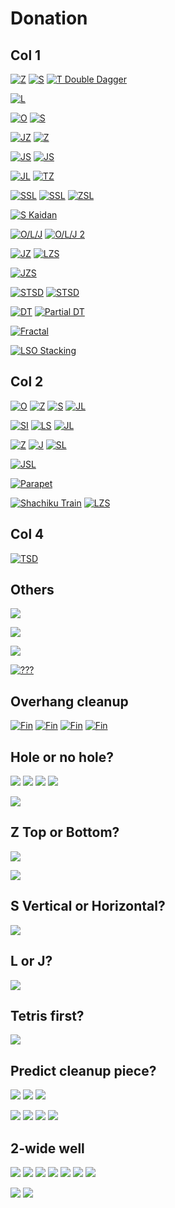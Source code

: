 Donation
=========

Col 1
-------

[![Z](https://fumen-svg-server--eight041.repl.co/?delay=1500&data=v115%40%2BgB8AeF8AeI8AeI8AeI8JeAgWBA6AAAAjgQ4FeAtBe%3FR4DeBtCeQ4DeAtweAAPAA)](https://harddrop.com/fumen/?v115@+gB8AeF8AeI8AeI8AeI8JeAgWBA6AAAAjgQ4FeAtBe?R4DeBtCeQ4DeAtweAAPAA)
[![S](https://fumen-svg-server--eight041.repl.co/?delay=1500&data=v115%40%2BgB8AeF8AeI8AeI8AeI8JeAgWBAzAAAAqgR4GeR45e%3FAAA)](https://harddrop.com/fumen/?v115@+gB8AeF8AeI8AeI8AeI8JeAgWBAzAAAAqgR4GeR45e?AAA)
[![T Double Dagger](https://fumen-svg-server--eight041.repl.co/?delay=1500&data=v115%40%2BgB8AeF8AeI8AeI8AeI8JeAgWTAUoo2AEHxhDs488A%3FQG7xDnI6CAPgQ4IeR4DeBtCeQ4DewwBtAeBtDexwCeBtCew%3FwweAAA)](https://harddrop.com/fumen/?v115@+gB8AeF8AeI8AeI8AeI8JeAgWTAUoo2AEHxhDs488A?QG7xDnI6CAPgQ4IeR4DeBtCeQ4DewwBtAeBtDexwCeBtCew?wweAAA)

[![L](https://fumen-svg-server--eight041.repl.co/?delay=1500&data=v115%40IhC8AeE8AeI8AeI8JeAgWBAsAAAA4gBtCeilCeBtBe%3FglmeAAA)](https://harddrop.com/fumen/?v115@IhC8AeE8AeI8AeI8JeAgWBAsAAAA4gBtCeilCeBtBe?glmeAAA)

[![O](https://fumen-svg-server--eight041.repl.co/?delay=1500&data=v115%40%2FgB8AeE8AeI8AeI8AeI8JeAgWBAvAAAAigAtHeBtFe%3FRpAtGeRpveAAA)](https://harddrop.com/fumen/?v115@/gB8AeE8AeI8AeI8AeI8JeAgWBAvAAAAigAtHeBtFe?RpAtGeRpveAAA)
[![S](https://fumen-svg-server--eight041.repl.co/?delay=1500&data=v115%40%2FgB8AeE8AeI8AeI8AeI8JeAgWBAzAAAAugBtDeR4Ce%3FBtBeR4veAAPAA)](https://harddrop.com/fumen/?v115@/gB8AeE8AeI8AeI8AeI8JeAgWBAzAAAAugBtDeR4Ce?BtBeR4veAAPAA)

[![JZ](https://fumen-svg-server--eight041.repl.co/?delay=1500&data=v115%40BhF8AeI8AeI8AeI8JeAgWCAqXBAAhgAtHeBtGeg0At%3FHei0ueAAA)](https://harddrop.com/fumen/?v115@BhF8AeI8AeI8AeI8JeAgWCAqXBAAhgAtHeBtGeg0At?Hei0ueAAA)
[![Z](https://fumen-svg-server--eight041.repl.co/?delay=1500&data=v115%40BhF8AeI8AeI8AeI8JeAgWBA6AAAAjgQ4IeR4DeBtCe%3FQ4EeBtueAAPAA)](https://harddrop.com/fumen/?v115@BhF8AeI8AeI8AeI8JeAgWBA6AAAAjgQ4IeR4DeBtCe?Q4EeBtueAAPAA)

[![JS](https://fumen-svg-server--eight041.repl.co/?delay=1500&data=v115%40wgB8DeB8CeB8CeC8AeC8BeH8BeH8BeH8JeAgWCAKNB%3FAArgR4Feg0R4Gei0ueAAA)](https://harddrop.com/fumen/?v115@wgB8DeB8CeB8CeC8AeC8BeH8BeH8BeH8JeAgWCAKNB?AArgR4Feg0R4Gei0ueAAA)
[![JS](https://fumen-svg-server--eight041.repl.co/?delay=1500&data=v115%405gD8CeA8AeE8BeH8BeH8BeH8JeAgWCAKNBAArgR4Fe%3Fg0R4Gei0ueAAA)](https://harddrop.com/fumen/?v115@5gD8CeA8AeE8BeH8BeH8BeH8JeAgWCAKNBAArgR4Fe?g0R4Gei0ueAAA)

[![JL](https://fumen-svg-server--eight041.repl.co/?delay=1500&data=v115%40lgD8CeA8CeC8CeB8AeD8AeA8AeG8AeI8AeI8AeI8Je%3FAgWCAqCBAAhgglGeilGei0Ieg0ueAAA)](https://harddrop.com/fumen/?v115@lgD8CeA8CeC8CeB8AeD8AeA8AeG8AeI8AeI8AeI8Je?AgWCAqCBAAhgglGeilGei0Ieg0ueAAA)
[![TZ](https://fumen-svg-server--eight041.repl.co/?delay=1500&data=v115%40lgD8CeA8CeC8CeB8AeD8AeA8AeG8AeI8AeI8AeI8Je%3FAgWCA0XBAAggAtHeBtwwGeAtxwIewwueAAPAA)](https://harddrop.com/fumen/?v115@lgD8CeA8CeC8CeB8AeD8AeA8AeG8AeI8AeI8AeI8Je?AgWCA0XBAAggAtHeBtwwGeAtxwIewwueAAPAA)

[![SSL](https://fumen-svg-server--eight041.repl.co/?delay=1500&data=v115%404gE8BeA8AeF8AeI8AeI8AeI8JeAgWDATNkBAggilFe%3FQ4glQ4GeT4GeQ4AeQ4teAAA)](https://harddrop.com/fumen/?v115@4gE8BeA8AeF8AeI8AeI8AeI8JeAgWDATNkBAggilFe?Q4glQ4GeT4GeQ4AeQ4teAAA)
[![SSL](https://fumen-svg-server--eight041.repl.co/?delay=1500&data=v115%404gE8BeA8BeE8AeI8AeI8AeI8JeAgWDATNkBAggilFe%3FQ4glQ4GeT4GeQ4AeQ4teAAA)](https://harddrop.com/fumen/?v115@4gE8BeA8BeE8AeI8AeI8AeI8JeAgWDATNkBAggilFe?Q4glQ4GeT4GeQ4AeQ4teAAA)
[![ZSL](https://fumen-svg-server--eight041.repl.co/?delay=1500&data=v115%404gE8BeA8BeE8AeI8AeI8AeI8JeAgWDAaNkBAWgglIe%3FglHeQ4hlGeR4BtGeQ4AeBtseAAPAA)](https://harddrop.com/fumen/?v115@4gE8BeA8BeE8AeI8AeI8AeI8JeAgWDAaNkBAWgglIe?glHeQ4hlGeR4BtGeQ4AeBtseAAPAA)

[![S Kaidan](https://fumen-svg-server--eight041.repl.co/?delay=1500&data=v115%402gE8DeG8BeI8AeI8AeI8JeAgWKAToo2ALyFoDB2BAA%3FigBtEeQ4CeBtBeRpR4FeRpAeQ4veAAPAA)](https://harddrop.com/fumen/?v115@2gE8DeG8BeI8AeI8AeI8JeAgWKAToo2ALyFoDB2BAA?igBtEeQ4CeBtBeRpR4FeRpAeQ4veAAPAA)

[![O/L/J](https://fumen-svg-server--eight041.repl.co/?delay=1500&data=v115%40AhA8AeE8AeI8AeI8AeI8JeAgWFAPXL0AqAAAAqghlB%3FeBtCeRpglCeBtBeRpglueAAPAAqgxwGeBtHeRaveAAAqgBP%3FGeQaAPwhGeCtueAAAkgQ4EewhQpBeRpCegWwhQpCeQpAPBe%3FgWweAAAggglIegWgHGeglgWAPGeglweAAAggAtIeAtIeAtH%3FeCPueAAA)](https://harddrop.com/fumen/?v115@AhA8AeE8AeI8AeI8AeI8JeAgWFAPXL0AqAAAAqghlB?eBtCeRpglCeBtBeRpglueAAPAAqgxwGeBtHeRaveAAAqgBP?GeQaAPwhGeCtueAAAkgQ4EewhQpBeRpCegWwhQpCeQpAPBe?gWweAAAggglIegWgHGeglgWAPGeglweAAAggAtIeAtIeAtH?eCPueAAA)
[![O/L/J 2](https://fumen-svg-server--eight041.repl.co/?delay=1500&data=v115%402gA8AeE8CeG8AeI8AeI8AeI8JeAgWJAPXL0AKoo2AS%3FAAAAkgBtCeilCeBtBeglRpHeRpueAAApgwwIewwAtQaHeAt%3FQaueAAApgAPwhAtGeBPAtHeQaAtueAAAagQ4IeRpCeRpDeQ%3FpAPBexhIehWueAAAhgglGeCPGehlIeAPglueAAA)](https://harddrop.com/fumen/?v115@2gA8AeE8CeG8AeI8AeI8AeI8JeAgWJAPXL0AKoo2AS?AAAAkgBtCeilCeBtBeglRpHeRpueAAApgwwIewwAtQaHeAt?QaueAAApgAPwhAtGeBPAtHeQaAtueAAAagQ4IeRpCeRpDeQ?pAPBexhIehWueAAAhgglGeCPGehlIeAPglueAAA)

[![JZ](https://fumen-svg-server--eight041.repl.co/?delay=1500&data=v115%40kgE8DeF8DeF8DeF8AeI8AeI8AeI8JeAgWCAqXBAAWg%3FAtHeBtHeAth0Heg0Ieg0veAAA)](https://harddrop.com/fumen/?v115@kgE8DeF8DeF8DeF8AeI8AeI8AeI8JeAgWCAqXBAAWg?AtHeBtHeAth0Heg0Ieg0veAAA)
[![LZS](https://fumen-svg-server--eight041.repl.co/?delay=1500&data=v115%40kgE8DeF8DeF8DeF8AeI8AeI8AeI8JeAgWDAsH0BAWg%3FAtHeBtHeAtglIeglIehlueAAArgQ4IeR4IeQ4teAAA)](https://harddrop.com/fumen/?v115@kgE8DeF8DeF8DeF8AeI8AeI8AeI8JeAgWDAsH0BAWg?AtHeBtHeAtglIeglIehlueAAArgQ4IeR4IeQ4teAAA)

[![JZS](https://fumen-svg-server--eight041.repl.co/?delay=1500&data=v115%40wgC8DeA8AeD8DeF8AeI8AeI8AeI8JeAgWDAqH0BAgg%3FAtAeR4EeBtR4FeAti0Ieg0teAAA)](https://harddrop.com/fumen/?v115@wgC8DeA8AeD8DeF8AeI8AeI8AeI8JeAgWDAqH0BAgg?AtAeR4EeBtR4FeAti0Ieg0teAAA)

[![STSD](https://fumen-svg-server--eight041.repl.co/?delay=1500&data=v115%40DhD8AeI8AeI8AeI8JeAgWEAz%2BT7BagBtIeBtBeilR4%3FAeRpBeglg0R4BeRpCei0teAAPAA)](https://harddrop.com/fumen/?v115@DhD8AeI8AeI8AeI8JeAgWEAz+T7BagBtIeBtBeilR4?AeRpBeglg0R4BeRpCei0teAAPAA)
[![STSD](https://fumen-svg-server--eight041.repl.co/?delay=1500&data=v115%400gA8IeA8BeF8AeI8AeI8AeI8JeAgWEAz%2BT7BYgBtIe%3FBtDeilAeRpDeglCeRp1eAAA)](https://harddrop.com/fumen/?v115@0gA8IeA8BeF8AeI8AeI8AeI8JeAgWEAz+T7BYgBtIe?BtDeilAeRpDeglCeRp1eAAA)

[![DT](https://fumen-svg-server--eight041.repl.co/?delay=1500&data=v115%402gG8CeG8AeI8AeI8AeI8JeAgWCAkOBAADghlIeglFe%3Fh0AeglFeg0BeBtEeg0CeBtDeRpHeRpveAAA)](https://harddrop.com/fumen/?v115@2gG8CeG8AeI8AeI8AeI8JeAgWCAkOBAADghlIeglFe?h0AeglFeg0BeBtEeg0CeBtDeRpHeRpveAAA)
[![Partial DT](https://fumen-svg-server--eight041.repl.co/?delay=1500&data=v115%403gF8DeF8AeI8AeI8AeI8JeAgWMAQCaeEpikTASYxwC%3FEghlIeglFeR4AeglEeR4BeBtDeh0CeBtCeg0RpGeg0RpueA%3FAApgxSHewSAeQaGeAPRaueAAApgQaAtHeQaAtwwIewwueAA%3FApgglwSHeAtxSGeBtQaueAAA)](https://harddrop.com/fumen/?v115@3gF8DeF8AeI8AeI8AeI8JeAgWMAQCaeEpikTASYxwC?EghlIeglFeR4AeglEeR4BeBtDeh0CeBtCeg0RpGeg0RpueA?AApgxSHewSAeQaGeAPRaueAAApgQaAtHeQaAtwwIewwueAA?ApgglwSHeAtxSGeBtQaueAAA)

[![Fractal](https://fumen-svg-server--eight041.repl.co/?delay=1500&data=v115%40kgE8DeF8EeH8AeF8AeI8AeI8AeI8JeAgWHAmLckD0i%3FsCA9giWIegWkeAAAPgRpEeAtBeRpDeBtHeAtR4GeR45eAAA%3FWggWHehWHegWRLGeRL5eAAA)](https://harddrop.com/fumen/?v115@kgE8DeF8EeH8AeF8AeI8AeI8AeI8JeAgWHAmLckD0i?sCA9giWIegWkeAAAPgRpEeAtBeRpDeBtHeAtR4GeR45eAAA?WggWHehWHegWRLGeRL5eAAA)

[![LSO Stacking](https://fumen-svg-server--eight041.repl.co/?data=v115%40RhE8EeF8NeAgWOAM9iSASITdEhVC5DurBAAvhDSyQA%3FAfoBdsfFsfEhwDIexDAeEABeQ4wDgWFAAexwgWJeAAAvhAT%3FoBHhE8EeF8DeF8NeAAAvhESjBdnfFnBAAAfjBHhE8EeF8Xe%3FAAAvhEdnfFnBAAAbjBfsB9gE8EeE8EeE8YeAAAvhDSeBdif%3FFiBAAA9gE8EeF8heAAA)](https://harddrop.com/fumen/?v115@RhE8EeF8NeAgWOAM9iSASITdEhVC5DurBAAvhDSyQA?AfoBdsfFsfEhwDIexDAeEABeQ4wDgWFAAexwgWJeAAAvhAT?oBHhE8EeF8DeF8NeAAAvhESjBdnfFnBAAAfjBHhE8EeF8Xe?AAAvhEdnfFnBAAAbjBfsB9gE8EeE8EeE8YeAAAvhDSeBdif?FiBAAA9gE8EeF8heAAA)

Col 2
------

[![O](https://fumen-svg-server--eight041.repl.co/?delay=1500&data=v115%401gA8AeG8AeI8AeI8AeI8AeH8JeAgWBAvAAAAjgBtDe%3FRpCeBtCeRp5eAAA)](https://harddrop.com/fumen/?v115@1gA8AeG8AeI8AeI8AeI8AeH8JeAgWBAvAAAAjgBtDe?RpCeBtCeRp5eAAA)
[![Z](https://fumen-svg-server--eight041.repl.co/?delay=1500&data=v115%401gA8AeF8BeI8AeI8AeI8AeH8JeAgWBA6AAAALgwhIe%3FwhCeQ4EewhCeR4DewhAtCeQ4DeBtHeAtweAAA)](https://harddrop.com/fumen/?v115@1gA8AeF8BeI8AeI8AeI8AeH8JeAgWBA6AAAALgwhIe?whCeQ4EewhCeR4DewhAtCeQ4DeBtHeAtweAAA)
[![S](https://fumen-svg-server--eight041.repl.co/?delay=1500&data=v115%409gA8AeA8AeG8AeI8AeI8AeH8JeAgWBAzAAAApgQ4Ce%3FBtDeR4CeBtDeQ4veAAA)](https://harddrop.com/fumen/?v115@9gA8AeA8AeG8AeI8AeI8AeH8JeAgWBAzAAAApgQ4Ce?BtDeR4CeBtDeQ4veAAA)
[![JL](https://fumen-svg-server--eight041.repl.co/?delay=1500&data=v115%40%2FgA8AeF8BeH8BeI8AeH8JeAgWCAqCBAAfgglIeglCe%3FBtDehlCeBtCeh0Heg0Ieg0ceAAA)](https://harddrop.com/fumen/?v115@/gA8AeF8BeH8BeI8AeH8JeAgWCAqCBAAfgglIeglCe?BtDehlCeBtCeh0Heg0Ieg0ceAAA)

[![SI](https://fumen-svg-server--eight041.repl.co/?delay=1500&data=v115%40%2FgB8AeF8AeI8AeI8AeH8JeAgWCAT%2BAAAVgwhIewhIe%3FwhDeBtCewhR4CeBtBeR4veAAPAA)](https://harddrop.com/fumen/?v115@/gB8AeF8AeI8AeI8AeH8JeAgWCAT+AAAVgwhIewhIe?whDeBtCewhR4CeBtBeR4veAAPAA)
[![LS](https://fumen-svg-server--eight041.repl.co/?delay=1500&data=v115%40%2FgB8AeF8AeI8AeI8AeH8JeAgWCAMNBAApgglAeR4Fe%3FglR4GehlveAAPAA)](https://harddrop.com/fumen/?v115@/gB8AeF8AeI8AeI8AeH8JeAgWCAMNBAApgglAeR4Fe?glR4GehlveAAPAA)
[![JL](https://fumen-svg-server--eight041.repl.co/?delay=1500&data=v115%40AhA8AeF8BeH8AeI8AeH8JeAgWCAqCBAArgglBeBtCe%3FilCeBtBei0Ieg0keAAArggWBeBPCeiWCeBPBeiHGeAAAegl%3FkeAAApgg0DeBtCei0CeBtBeilGeglmeAAA)](https://harddrop.com/fumen/?v115@AhA8AeF8BeH8AeI8AeH8JeAgWCAqCBAArgglBeBtCe?ilCeBtBei0Ieg0keAAArggWBeBPCeiWCeBPBeiHGeAAAegl?keAAApgg0DeBtCei0CeBtBeilGeglmeAAA)

[![Z](https://fumen-svg-server--eight041.repl.co/?delay=1500&data=v115%409gA8BeB8AeE8AeI8AeI8AeH8JeAgWBA6AAAAsgR4Ee%3FBtR4GeBtueAAPAArgQpAPwDGeBP3eAAAhgglIeQawSHeRa3%3FeAAAhggWg0HegWg0HeBt3eAAAhgg0AeAtGeg0gWAtHegW3e%3FAAA)](https://harddrop.com/fumen/?v115@9gA8BeB8AeE8AeI8AeI8AeH8JeAgWBA6AAAAsgR4Ee?BtR4GeBtueAAPAArgQpAPwDGeBP3eAAAhgglIeQawSHeRa3?eAAAhggWg0HegWg0HeBt3eAAAhgg0AeAtGeg0gWAtHegW3e?AAA)
[![J](https://fumen-svg-server--eight041.repl.co/?delay=1500&data=v115%409gA8BeB8AeE8AeI8AeI8AeH8JeAgWBAqAAAAjgAtHe%3FBtEei0AtHeg0ueAAA)](https://harddrop.com/fumen/?v115@9gA8BeB8AeE8AeI8AeI8AeH8JeAgWBAqAAAAjgAtHe?BtEei0AtHeg0ueAAA)
[![SL](https://fumen-svg-server--eight041.repl.co/?delay=1500&data=v115%409gA8BeB8AeE8AeI8AeI8AeH8JeAgWCAzCBAAfgglIe%3FglEeBtBehlR4CeBtBeR4ueAAA)](https://harddrop.com/fumen/?v115@9gA8BeB8AeE8AeI8AeI8AeH8JeAgWCAzCBAAfgglIe?glEeBtBehlR4CeBtBeR4ueAAA)

[![JSL](https://fumen-svg-server--eight041.repl.co/?delay=1500&data=v115%40ugE8EeE8CeA8AeF8AeI8AeI8AeH8JeAgWDAKNkBAVg%3FglCeBtDeglDeBtCehlR4Feg0R4Gei0ueAAA)](https://harddrop.com/fumen/?v115@ugE8EeE8CeA8AeF8AeI8AeI8AeH8JeAgWDAKNkBAVg?glCeBtDeglDeBtCehlR4Feg0R4Gei0ueAAA)

[![Parapet](https://fumen-svg-server--eight041.repl.co/?delay=1500&data=v115%402gH8AeI8AeI8AeI8AeH8JeAgWHAQCSeDwo%2BCAfgglB%3FeBtEeglCeBtDehl5eAAA)](https://harddrop.com/fumen/?v115@2gH8AeI8AeI8AeI8AeH8JeAgWHAQCSeDwo+CAfgglB?eBtEeglCeBtDehl5eAAA)

[![Shachiku Train](https://fumen-svg-server--eight041.repl.co/?delay=1500&data=v115%403gF8DeG8AeI8AeI8AeH8JeAgWQAz8bkDoeihEFbEwC%3Fyy1JEZgQ4IeR4Deh0CeQ4Deg0BtGeg0AeBtteAAA)](https://harddrop.com/fumen/?v115@3gF8DeG8AeI8AeI8AeH8JeAgWQAz8bkDoeihEFbEwC?yy1JEZgQ4IeR4Deh0CeQ4Deg0BtGeg0AeBtteAAA)
[![LZS](https://fumen-svg-server--eight041.repl.co/?delay=1500&data=v115%40ChF8AeI8AeI8AeH8JeAgWDAsH0BAkgQ4DeglDeR4Ce%3FglBtCeQ4CehlBtteAAA)](https://harddrop.com/fumen/?v115@ChF8AeI8AeI8AeH8JeAgWDAsH0BAkgQ4DeglDeR4Ce?glBtCeQ4CehlBtteAAA)

Col 4
-----

[![TSD](https://fumen-svg-server--eight041.repl.co/?data=v115%40EhB8IeB8DeB8AeC8DeF8JeAgWDAUNSBA9gilGeglAt%3FHeBtHeAtSeAAPAABhglGeilGeR4GeR4QeAAA)](https://harddrop.com/fumen/?v115@EhB8IeB8DeB8AeC8DeF8JeAgWDAUNSBA9gilGeglAt?HeBtHeAtSeAAPAABhglGeilGeR4GeR4QeAAA)

Others
------

[![](https://fumen-svg-server--eight041.repl.co/?delay=1500&data=v115%40DhB8IeB8BeA8BeA8AeD8AeA8BeF8JeAgHHhilAtFeg%3FlAeBtHeAtQeAAA)](https://harddrop.com/fumen/?v115@DhB8IeB8BeA8BeA8AeD8AeA8BeF8JeAgHHhilAtFeg?lAeBtHeAtQeAAA)

[![](https://fumen-svg-server--eight041.repl.co/?delay=1500&data=v115%409gC8GeB8HeB8BeB8DeA8CeB8NeAgHBhglBeB8CeilC%3FeB8BeR4CeC8AeR4DeC8JeAAA)](https://harddrop.com/fumen/?v115@9gC8GeB8HeB8BeB8DeA8CeB8NeAgHBhglBeB8CeilC?eB8BeR4CeC8AeR4DeC8JeAAA)

[![](https://fumen-svg-server--eight041.repl.co/?delay=1500&data=v115%40HhB8HeC8GeD8PeAgH%2BgBtBeR4EeBtR4CeAtCezhAeB%3FtHeAtKeAAA)](https://harddrop.com/fumen/?v115@HhB8HeC8GeD8PeAgH+gBtBeR4EeBtR4CeAtCezhAeB?tHeAtKeAAA)

[![???](https://fumen-svg-server--eight041.repl.co/?delay=1500&data=v115%406gC8FeD8EeE8CeI8AeG8JeAgWJAl8NSATJUABmAAAA%3FugilGeglDeQ4BtywDeR4BtwwFeQ4beAAAvhAAAAggAtEeRp%3FwhBtEeRpwhAtywR4i0whh0wwR4Ceg0whg0Ieg0ceAAAvhAA%3FAAMgR4GeR4Heh0AeBtEeg0CeBtzhg0BejlGeglAeglGeglA%3FeglgeAAA)](https://harddrop.com/fumen/?v115@6gC8FeD8EeE8CeI8AeG8JeAgWJAl8NSATJUABmAAAA?ugilGeglDeQ4BtywDeR4BtwwFeQ4beAAAvhAAAAggAtEeRp?whBtEeRpwhAtywR4i0whh0wwR4Ceg0whg0Ieg0ceAAAvhAA?AAMgR4GeR4Heh0AeBtEeg0CeBtzhg0BejlGeglAeglGeglA?eglgeAAA)

Overhang cleanup
----------------

[![Fin](https://fumen-svg-server--eight041.repl.co/?data=v115%40zgE8BeH8DeF8DeH8BeI8AeA8JeAgWDAGOxCAvhEdif%3FFiflifdtBAAA)](https://harddrop.com/fumen/?v115@zgE8BeH8DeF8DeH8BeI8AeA8JeAgWDAGOxCAvhEdif?FiflifdtBAAA)
[![Fin](https://fumen-svg-server--eight041.repl.co/?delay=1500&data=v115%40HhE8BeH8DeF8CeB8JeAgWDAGOxCA3gR4BeRpCeR4Ce%3FRpEeglIeglIehlMeAAA)](https://harddrop.com/fumen/?v115@HhE8BeH8DeF8CeB8JeAgWDAGOxCA3gR4BeRpCeR4Ce?RpEeglIeglIehlMeAAA)
[![Fin](https://fumen-svg-server--eight041.repl.co/?delay=1500&data=v115%40HhE8BeH8DeF8CeB8JeAgWDAGOxCA2gR4DeglBeR4Ce%3FilFeg0Ieg0Heh0MeAAA)](https://harddrop.com/fumen/?v115@HhE8BeH8DeF8CeB8JeAgWDAGOxCA2gR4DeglBeR4Ce?ilFeg0Ieg0Heh0MeAAA)
[![Fin](https://fumen-svg-server--eight041.repl.co/?delay=1500&data=v115%40HhE8BeH8DeF8CeB8JeAgWDAGOxCA2gR4DeglBeR4Ce%3FilFeAtHeBtHeAtNeAAA)](https://harddrop.com/fumen/?v115@HhE8BeH8DeF8CeB8JeAgWDAGOxCA2gR4DeglBeR4Ce?ilFeAtHeBtHeAtNeAAA)

Hole or no hole?
----------------

[![](https://fumen-svg-server--eight041.repl.co/?data=v115%40xgB8GeC8DeA8BeH8CeH8AeI8AeC8JeAgHvhLXbB%2BPB%3FdnfFnBAAA%2FmB8YBCgBJfBdifFiBAAA)](https://harddrop.com/fumen/?v115@xgB8GeC8DeA8BeH8CeH8AeI8AeC8JeAgHvhLXbB+PB?dnfFnBAAA/mB8YBCgBJfBdifFiBAAA)
[![](https://fumen-svg-server--eight041.repl.co/?data=v115%40jgA8EeE8EeF8AeI8AeI8AeI8AeI8AeC8JeAgHvhIcM%3FBfUB6UBFYBAAADVB2QBkGBvXB)](https://harddrop.com/fumen/?v115@jgA8EeE8EeF8AeI8AeI8AeI8AeI8AeC8JeAgHvhIcM?BfUB6UBFYBAAADVB2QBkGBvXB)
[![](https://fumen-svg-server--eight041.repl.co/?data=v115%40WgA8HeB8BeA8AeC8AeA8CeH8AeI8AeI8AeI8AeI8Ae%3FG8JeAgHvhGjIBFWBAAAOQBsWBqTBvUB)](https://harddrop.com/fumen/?v115@WgA8HeB8BeA8AeC8AeA8CeH8AeI8AeI8AeI8AeI8Ae?G8JeAgHvhGjIBFWBAAAOQBsWBqTBvUB)
[![](https://fumen-svg-server--eight041.repl.co/?data=v115%40pgC8GeC8EeF8AeB8AeF8AeI8AeI8AeE8JeAgHvhIvd%3FBEUBGRBFcBAAAGZBscBJQBHRB)](https://harddrop.com/fumen/?v115@pgC8GeC8EeF8AeB8AeF8AeI8AeI8AeE8JeAgHvhIvd?BEUBGRBFcBAAAGZBscBJQBHRB)

[![](https://fumen-svg-server--eight041.repl.co/?delay=1500&data=v115%40%2BgglQ4CeE8glR4AeF8hlQ4AeI8AeE8JeAgH9gglUeg%3FWaeAAA)](https://harddrop.com/fumen/?v115@+gglQ4CeE8glR4AeF8hlQ4AeI8AeE8JeAgH9gglUeg?WaeAAA)

Z Top or Bottom?
------------------

[![](https://fumen-svg-server--eight041.repl.co/?delay=1500&data=v115%40XgB8FeC8CeAtCeD8AeBtCeE8AtCeH8AeI8AeI8AeI8%3FAeB8JeAgHUgwhIewhCeywAeRpwhDewwBeRpwhFeywHewwpe%3FAAeUgQaIeQaGeRpwwGeBtwwFehlQLHeAPIewhIewhIewhLe%3FAAewgBPGewDAPQpyeAAA)](https://harddrop.com/fumen/?v115@XgB8FeC8CeAtCeD8AeBtCeE8AtCeH8AeI8AeI8AeI8?AeB8JeAgHUgwhIewhCeywAeRpwhDewwBeRpwhFeywHewwpe?AAeUgQaIeQaGeRpwwGeBtwwFehlQLHeAPIewhIewhIewhLe?AAewgBPGewDAPQpyeAAA)

[![](https://fumen-svg-server--eight041.repl.co/?delay=1500&data=v115%40fgC8GeD8BeR4BeD8AeR4CeH8AeI8AeI8AeI8AeA8Je%3FAgHkgAtHeBtHeAtBeywHewwoeAAebgR4EeBtQpQ4ywHewwg%3FlDeAPBeySHeAPIewhIewhIewhKeAAA)](https://harddrop.com/fumen/?v115@fgC8GeD8BeR4BeD8AeR4CeH8AeI8AeI8AeI8AeA8Je?AgHkgAtHeBtHeAtBeywHewwoeAAebgR4EeBtQpQ4ywHewwg?lDeAPBeySHeAPIewhIewhIewhKeAAA)

S Vertical or Horizontal?
---------------------------

[![](https://fumen-svg-server--eight041.repl.co/?delay=1500&data=v115%40xgB8HeB8HeC8CeAtCeD8AeBtBeE8AeAtB8AeC8JeAg%3FHMhQ4IeR4IeQ4MeAAAAhi0IeQaR4RewDMeAAApgglBeBtEe%3FglCeBtRpBehlDeRppeAAA)](https://harddrop.com/fumen/?v115@xgB8HeB8HeC8CeAtCeD8AeBtBeE8AeAtB8AeC8JeAg?HMhQ4IeR4IeQ4MeAAAAhi0IeQaR4RewDMeAAApgglBeBtEe?glCeBtRpBehlDeRppeAAA)

L or J?
--------

[![](https://fumen-svg-server--eight041.repl.co/?delay=1500&data=v115%40ugR4CeD8R4CeE8ilAeF8glA8CeH8AeI8AeB8JeAgHB%3FhCtGegWAeg0geAAA)](https://harddrop.com/fumen/?v115@ugR4CeD8R4CeE8ilAeF8glA8CeH8AeI8AeB8JeAgHB?hCtGegWAeg0geAAA)

Tetris first?
-------------

[![](https://fumen-svg-server--eight041.repl.co/?delay=1500&data=v115%40dgC8BeA8EeF8CeG8AeI8AeI8AeJ8AeF8AeF8JeAgHN%3Fgg0Ieg0Heh0AeBtywFeBtww9eAAAtfwhIewhHeg0whCeR4C%3Feg0whBtR4ywh0DtRpwwg0C8AtgWA8RpAeg0AeC8glB8whh0%3FGewhIewhIewhheAAA)](https://harddrop.com/fumen/?v115@dgC8BeA8EeF8CeG8AeI8AeI8AeJ8AeF8AeF8JeAgHN?gg0Ieg0Heh0AeBtywFeBtww9eAAAtfwhIewhHeg0whCeR4C?eg0whBtR4ywh0DtRpwwg0C8AtgWA8RpAeg0AeC8glB8whh0?GewhIewhIewhheAAA)

Predict cleanup piece?
----------------------

[![](https://fumen-svg-server--eight041.repl.co/?data=v115%40ngB8GeD8FeH8AeH8BeI8AeG8AeF8JeAgH)](https://harddrop.com/fumen/?v115@ngB8GeD8FeH8AeH8BeI8AeG8AeF8JeAgH)
[![](https://fumen-svg-server--eight041.repl.co/?data=v115%40kgQ4BeB8EeR4D8EeQ4H8wwH8xwI8wwG8AeF8JeAgH)](https://harddrop.com/fumen/?v115@kgQ4BeB8EeR4D8EeQ4H8wwH8xwI8wwG8AeF8JeAgH)
[![](https://fumen-svg-server--eight041.repl.co/?data=v115%40fgi0AeglQ4BeB8Btg0AeglR4D8BtAehlQ4H8wwH8xw%3FI8wwG8AeF8JeAgH)](https://harddrop.com/fumen/?v115@fgi0AeglQ4BeB8Btg0AeglR4D8BtAehlQ4H8wwH8xw?I8wwG8AeF8JeAgH)

[![](https://fumen-svg-server--eight041.repl.co/?data=v115%40ngB8GeD8FeH8AeH8BeI8AeG8AeF8JeAgH)](https://harddrop.com/fumen/?v115@ngB8GeD8FeH8AeH8BeI8AeG8AeF8JeAgH)
[![](https://fumen-svg-server--eight041.repl.co/?data=v115%40lgR4B8EeR4D8FeH8wwH8xwI8wwG8AeF8JeAgH)](https://harddrop.com/fumen/?v115@lgR4B8EeR4D8FeH8wwH8xwI8wwG8AeF8JeAgH)
[![](https://fumen-svg-server--eight041.repl.co/?data=v115%40CgR4GeR4HeRpglBezhAeRpglywR4B8BthlwwR4D8Bt%3FDeH8wwH8xwI8wwG8AeF8JeAgH)](https://harddrop.com/fumen/?v115@CgR4GeR4HeRpglBezhAeRpglywR4B8BthlwwR4D8Bt?DeH8wwH8xwI8wwG8AeF8JeAgH)
[![](https://fumen-svg-server--eight041.repl.co/?data=v115%40CgR4GeR4HeRpglAeg0zhAeRpglywR4B8BthlwwR4D8%3FBtAei0H8wwH8xwI8wwG8AeF8JeAgH)](https://harddrop.com/fumen/?v115@CgR4GeR4HeRpglAeg0zhAeRpglywR4B8BthlwwR4D8?BtAei0H8wwH8xwI8wwG8AeF8JeAgH)

2-wide well
-----------

[![](https://fumen-svg-server--eight041.repl.co/?data=v115%409gB8HeA8IeB8AeC8BeD8AeC8BeB8JeAgH)](https://harddrop.com/fumen/?v115@9gB8HeA8IeB8AeC8BeD8AeC8BeB8JeAgH)
[![](https://fumen-svg-server--eight041.repl.co/?data=v115%409gB8HeA8Cei0ilB8AeC8g0glD8AeC8BeB8JeAgH)](https://harddrop.com/fumen/?v115@9gB8HeA8Cei0ilB8AeC8g0glD8AeC8BeB8JeAgH)
[![](https://fumen-svg-server--eight041.repl.co/?data=v115%407ghlB8FeAtglA8Cei0BtglB8AeC8g0AtD8AeC8BeB8%3FJeAgH)](https://harddrop.com/fumen/?v115@7ghlB8FeAtglA8Cei0BtglB8AeC8g0AtD8AeC8BeB8?JeAgH)
[![](https://fumen-svg-server--eight041.repl.co/?data=v115%407gglAeB8Beg0CeglAeA8Cei0AthlB8AeC8BtD8AeC8%3FAtAeB8JeAgH)](https://harddrop.com/fumen/?v115@7gglAeB8Beg0CeglAeA8Cei0AthlB8AeC8BtD8AeC8?AtAeB8JeAgH)
[![](https://fumen-svg-server--eight041.repl.co/?data=v115%403gh0DeB8Beg0DeglA8Ceg0BtilB8AeC8BtD8AeC8Be%3FB8JeAgH)](https://harddrop.com/fumen/?v115@3gh0DeB8Beg0DeglA8Ceg0BtilB8AeC8BtD8AeC8Be?B8JeAgH)
[![](https://fumen-svg-server--eight041.repl.co/?data=v115%404gAtDeB8BeBtDeA8CeAtklB8AeC8hlD8AeC8glAeB8%3FJeAgH)](https://harddrop.com/fumen/?v115@4gAtDeB8BeBtDeA8CeAtklB8AeC8hlD8AeC8glAeB8?JeAgH)
[![](https://fumen-svg-server--eight041.repl.co/?data=v115%403gh0BehlB8Beg0Q4BeAtglA8Ceg0R4BtglB8AeC8Q4%3FAtD8AeC8BeB8JeAgH)](https://harddrop.com/fumen/?v115@3gh0BehlB8Beg0Q4BeAtglA8Ceg0R4BtglB8AeC8Q4?AtD8AeC8BeB8JeAgH)

[![](https://fumen-svg-server--eight041.repl.co/?data=v115%40%2FgB8CeQ4EeB8BeR4AeA8AeC8CeQ4AeA8AeC8AeD8Je%3FAgH)](https://harddrop.com/fumen/?v115@/gB8CeQ4EeB8BeR4AeA8AeC8CeQ4AeA8AeC8AeD8Je?AgH)
[![](https://fumen-svg-server--eight041.repl.co/?data=v115%405gh0DeB8Beg0Q4hlCeB8h0R4glA8AeC8i0Q4glA8Ae%3FC8AeD8JeAgH)](https://harddrop.com/fumen/?v115@5gh0DeB8Beg0Q4hlCeB8h0R4glA8AeC8i0Q4glA8Ae?C8AeD8JeAgH)

